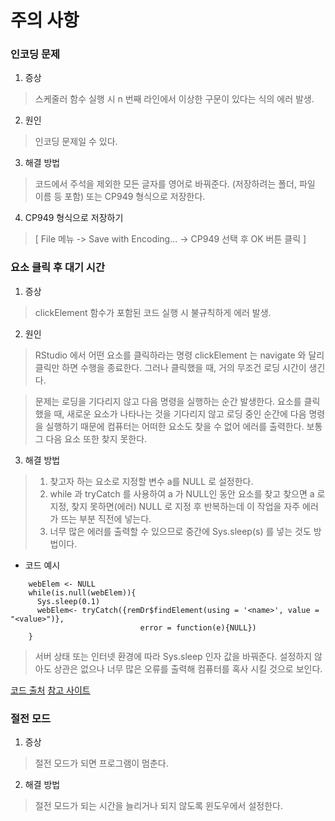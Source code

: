 주의 사항
=========
  
### 인코딩 문제  
  1. 증상
  > 스케줄러 함수 실행 시 n 번째 라인에서 이상한 구문이 있다는 식의 에러 발생.
  
  2. 원인
  > 인코딩 문제일 수 있다.
  
  3. 해결 방법
  > 코드에서 주석을 제외한 모든 글자를 영어로 바꿔준다. (저장하려는 폴더, 파일 이름 등 포함) 또는 CP949 형식으로 저장한다.
  
  4. CP949 형식으로 저장하기
  > [ File 메뉴 -> Save with Encoding... -> CP949 선택 후 OK 버튼 클릭 ]
  
### 요소 클릭 후 대기 시간
  1. 증상
  > clickElement 함수가 포함된 코드 실행 시 불규칙하게 에러 발생.
  
  2. 원인
  > RStudio 에서 어떤 요소를 클릭하라는 명령 clickElement 는 navigate 와 달리 클릭만 하면 수행을 종료한다. 그러나 클릭했을 때, 거의 무조건 로딩 시간이 생긴다.
  
  > 문제는 로딩을 기다리지 않고 다음 명령을 실행하는 순간 발생한다. 요소를 클릭했을 때, 새로운 요소가 나타나는 것을 기다리지 않고 로딩 중인 순간에 다음 명령을 실행하기 때문에 컴퓨터는 어떠한 요소도 찾을 수 없어 에러를 출력한다. 보통 그 다음 요소 또한 찾지 못한다.
  
  3. 해결 방법
  > 1. 찾고자 하는 요소로 지정할 변수 a를 NULL 로 설정한다.
  > 2. while 과 tryCatch 를 사용하여 a 가 NULL인 동안 요소를 찾고 찾으면 a 로 지정, 찾지 못하면(에러) NULL 로 지정 후 반복하는데 이 작업을 자주 에러가 뜨는 부분 직전에 넣는다.
  > 3. 너무 많은 에러를 출력할 수 있으므로 중간에 Sys.sleep(s) 를 넣는 것도 방법이다.

* 코드 예시
```
    webElem <- NULL
    while(is.null(webElem)){
      Sys.sleep(0.1)
      webElem<- tryCatch({remDr$findElement(using = '<name>', value = "<value>")},
                             error = function(e){NULL})
    }
```
> 서버 상태 또는 인터넷 환경에 따라 Sys.sleep 인자 값을 바꿔준다. 설정하지 않아도 상관은 없으나 너무 많은 오류를 출력해 컴퓨터를 혹사 시킬 것으로 보인다.

[코드 출처](https://stackoverflow.com/questions/43402237/r-waiting-for-page-to-load-in-rselenium-with-phantomjs)
[참고 사이트](https://lovetoken.github.io/r/2016/02/11/tryfunction.html)

### 절전 모드
  1. 증상
  > 절전 모드가 되면 프로그램이 멈춘다.
  
  2. 해결 방법
  > 절전 모드가 되는 시간을 늘리거나 되지 않도록 윈도우에서 설정한다.
